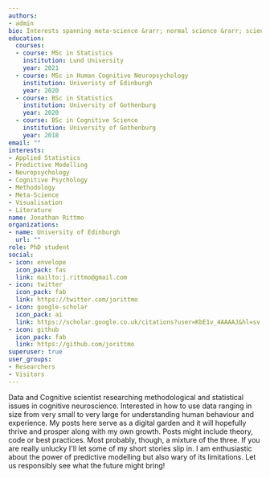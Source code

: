 ```yaml
---
authors:
- admin
bio: Interests spanning meta-science &rarr; normal science &rarr; science communication &rarr; poetry &rarr; absurdity.
education:
  courses:
  - course: MSc in Statistics
    institution: Lund University
    year: 2021
  - course: MSc in Human Cognitive Neuropsychology
    institution: Univeristy of Edinburgh
    year: 2020
  - course: BSc in Statistics
    institution: University of Gothenburg
    year: 2020
  - course: BSc in Cognitive Science
    institution: University of Gothenburg
    year: 2018
email: ""
interests:
- Applied Statistics
- Predictive Modelling
- Neuropsychology
- Cognitive Psychology
- Methodology
- Meta-Science
- Visualisation
- Literature
name: Jonathan Rittmo
organizations:
- name: University of Edinburgh
  url: ""
role: PhD student
social:
- icon: envelope
  icon_pack: fas
  link: mailto:j.rittmo@gmail.com
- icon: twitter
  icon_pack: fab
  link: https://twitter.com/jorittmo
- icon: google-scholar
  icon_pack: ai
  link: https://scholar.google.co.uk/citations?user=KbE1v_4AAAAJ&hl=sv
- icon: github
  icon_pack: fab
  link: https://github.com/jorittmo
superuser: true
user_groups:
- Researchers
- Visitors
---
```


Data and Cognitive scientist researching methodological and statistical issues in
cognitive neuroscience. Interested in how to use data ranging in size from very
small to very large for understanding human behaviour and experience.
My posts here serve as a digital garden and it will hopefully thrive and prosper
along with my own growth. Posts might include theory, code or best practices. 
Most probably, though, a mixture of the three. If you are really unlucky I'll let
some of my short stories slip in. I am enthusiastic about the power of predictive
modelling but also wary of its limitations. Let us responsibly see what the
future might bring!





